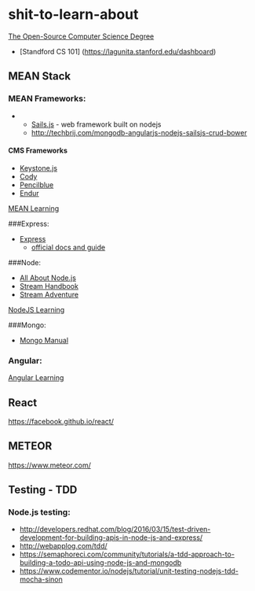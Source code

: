 # shit-to-learn-about

[The Open-Source Computer Science Degree](https://github.com/mvillaloboz/open-source-cs-degree)
 - [Standford CS 101] (https://lagunita.stanford.edu/dashboard)

## MEAN Stack

### MEAN Frameworks:
- - [Sails.js](http://sailsjs.org/) - web framework built on nodejs
  - http://techbrij.com/mongodb-angularjs-nodejs-sailsjs-crud-bower

#### CMS Frameworks
- [Keystone.js](http://keystonejs.com/)
- [Cody](http://www.cody-cms.org/en/)
- [Pencilblue](https://pencilblue.org/)
- [Endur](http://www.endurojs.com/)

[MEAN Learning](https://github.com/ericdouglas/MEAN-Learning)

###Express:
- [Express](http://stackoverflow.com/questions/8144214/learning-express-for-node-js)
  - [official docs and guide](http://expressjs.com/)

###Node:
- [All About Node.js](http://stackoverflow.com/questions/2353818/how-do-i-get-started-with-node-js)
- [Stream Handbook](https://github.com/substack/stream-handbook#introduction)
- [Stream Adventure](https://github.com/substack/stream-adventure)

[NodeJS Learning](https://github.com/sergtitov/NodeJS-Learning)

###Mongo:
- [Mongo Manual](https://docs.mongodb.com/manual/)

### Angular: 

[Angular Learning](https://github.com/jmcunningham/AngularJS-Learning)

## React
https://facebook.github.io/react/

## METEOR
https://www.meteor.com/

## Testing - TDD

### Node.js testing:
- http://developers.redhat.com/blog/2016/03/15/test-driven-development-for-building-apis-in-node-js-and-express/
- http://webapplog.com/tdd/
- https://semaphoreci.com/community/tutorials/a-tdd-approach-to-building-a-todo-api-using-node-js-and-mongodb
- https://www.codementor.io/nodejs/tutorial/unit-testing-nodejs-tdd-mocha-sinon
